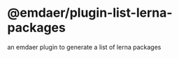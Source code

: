 <h1>@emdaer/plugin-list-lerna-packages</h1>
<p>an emdaer plugin to generate a list of lerna packages</p>
